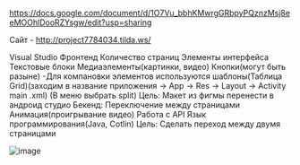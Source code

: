 https://docs.google.com/document/d/1O7Vu_bbhKMwrgGRbpyPQznzMsj8eeMOOhlDooRZYsgw/edit?usp=sharing

Сайт - http://project7784034.tilda.ws/

Visual Studio
Фронтенд
Количество страниц
Элементы интерфейса
Текстовые блоки
Медиаэлементы(картинки, видео)
Кнопки(могут быть разыне) -Для компановки элементов используются шаблоны(Таблица Grid)(заходим в название приложения -> App -> Res -> Layout -> Activity main .xml) (В меню выбрать split) Цель: Макет из фигмы перенести в андроид студио
Бекенд:
Переключение между страницами
Анимация(проигрывание видео)
Работа с API
Язык программирования(Java, Cotlin)
Цель: Сделать переход между двумя страницами

![image](https://github.com/davlat777/5_semestr/assets/113089483/0b4a754b-1b54-419e-a08a-d91a0fb3bb7b)
